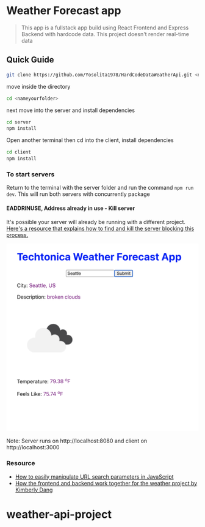 # Weather Forecast app

> This app is a fullstack app build using React Frontend and Express Backend with hardcode data. This project doesn't render real-time data

## Quick Guide

```bash
git clone https://github.com/Yosolita1978/HardCodeDataWeatherApi.git <nameyourfolder>
```

move inside the directory

```bash
cd <nameyourfolder>
```

next move into the server and install dependencies

```bash
cd server
npm install
```

Open another terminal then cd into the client, install dependencies

```bash
cd client
npm install
```
### To start servers
Return to the terminal with the server folder and run the command `npm run dev`. This will run both servers with concurrently package

#### EADDRINUSE, Address already in use - Kill server
It's possible your server will already be running with a different project. [Here's a resource that explains how to find and kill the server blocking this process.](https://stackoverflow.com/questions/4075287/node-express-eaddrinuse-address-already-in-use-kill-server)

![screenshot](https://github.com/Yosolita1978/screenshoots/blob/main/2023/H1/Screen%20Shot%202023-02-25%20at%202.59.28%20PM.png?raw=true)

Note:
Server runs on http://localhost:8080 and client on http://localhost:3000

### Resource
- [How to easily manipulate URL search parameters in JavaScript](https://felixgerschau.com/js-manipulate-url-search-params/)
- [How the frontend and backend work together for the weather project by Kimberly Dang](https://youtu.be/pCSHm0GrcSQ)

# weather-api-project
